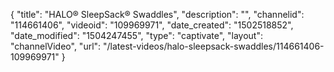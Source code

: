 {
    "title": "HALO&reg; SleepSack&reg; Swaddles",
    "description": "",
    "channelid": "114661406",
    "videoid": "109969971",
    "date_created": "1502518852",
    "date_modified": "1504247455",
    "type": "captivate",
    "layout": "channelVideo",
    "url": "\/latest-videos\/halo-sleepsack-swaddles\/114661406-109969971"
}